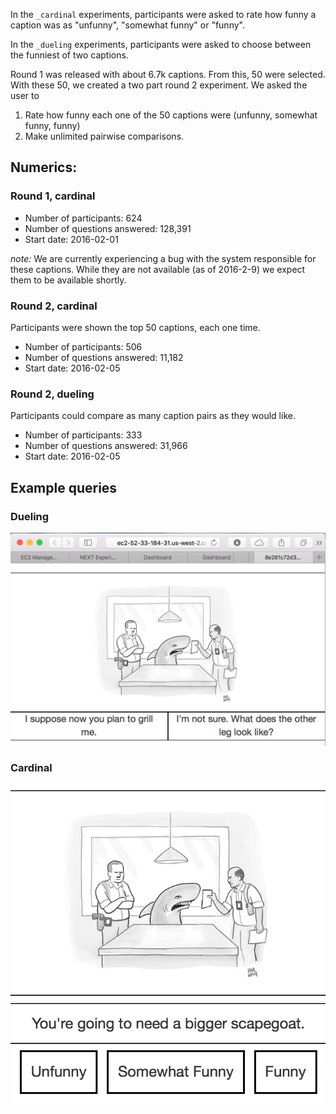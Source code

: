 In the `_cardinal` experiments, participants were asked to rate how funny a
caption was as "unfunny", "somewhat funny" or "funny".

In the `_dueling` experiments, participants were asked to choose between the
funniest of two captions.

Round 1 was released with about 6.7k captions. From this, 50 were selected.
With these 50, we created a two part round 2 experiment. We asked the user to

1. Rate how funny each one of the 50 captions were (unfunny, somewhat funny,
   funny)
2. Make unlimited pairwise comparisons.

## Numerics:
### Round 1, cardinal
* Number of participants: 624
* Number of questions answered: 128,391
* Start date: 2016-02-01

*note:* We are currently experiencing a bug with the system responsible for
these captions. While they are not available (as of 2016-2-9) we expect them to
be available shortly.

### Round 2, cardinal
Participants were shown the top 50 captions, each one time.

* Number of participants: 506
* Number of questions answered: 11,182
* Start date: 2016-02-05

### Round 2, dueling
Participants could compare as many caption pairs as they would like.

* Number of participants: 333
* Number of questions answered: 31,966
* Start date: 2016-02-05

## Example queries
### Dueling
![](dueling.png)
### Cardinal
![](cardinal.png)

